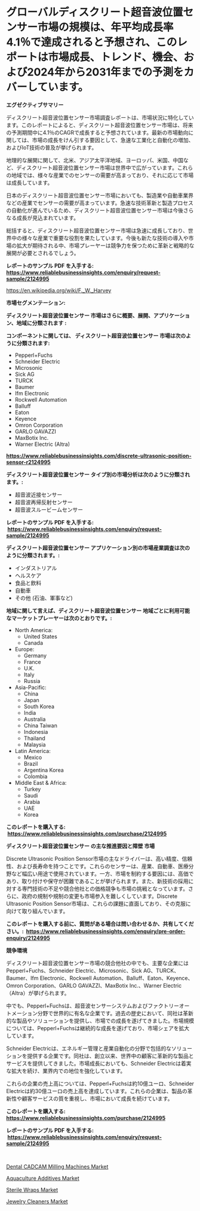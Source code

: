 <p><h1>グローバルディスクリート超音波位置センサー市場の規模は、年平均成長率4.1％で達成されると予想され、このレポートは市場成長、トレンド、機会、および2024年から2031年までの予測をカバーしています。</h1></p><p><strong>エグゼクティブサマリー</strong></p>
<p><p>ディスクリート超音波位置センサー市場調査レポートは、市場状況に特化しています。このレポートによると、ディスクリート超音波位置センサー市場は、将来の予測期間中に4.1％のCAGRで成長すると予想されています。最新の市場動向に関しては、市場の成長をけん引する要因として、急速な工業化と自動化の増加、およびIoT技術の普及が挙げられます。</p><p>地理的な展開に関して、北米、アジア太平洋地域、ヨーロッパ、米国、中国など、ディスクリート超音波位置センサー市場は世界中で広がっています。これらの地域では、様々な産業でのセンサーの需要が高まっており、それに応じて市場は成長しています。</p><p>日本のディスクリート超音波位置センサー市場においても、製造業や自動車業界などの産業でセンサーの需要が高まっています。急速な技術革新と製造プロセスの自動化が進んでいるため、ディスクリート超音波位置センサー市場は今後さらなる成長が見込まれています。</p><p>総括すると、ディスクリート超音波位置センサー市場は急速に成長しており、世界中の様々な産業で重要な役割を果たしています。今後も新たな技術の導入や市場の拡大が期待される中、市場プレーヤーは競争力を保つために革新と戦略的な展開が必要とされるでしょう。</p></p>
<p><strong>レポートのサンプル PDF を入手する: <a href="https://www.reliablebusinessinsights.com/enquiry/request-sample/2124995">https://www.reliablebusinessinsights.com/enquiry/request-sample/2124995</a></strong></p>
<p><a href="https://en.wikipedia.org/wiki/F._W._Harvey">https://en.wikipedia.org/wiki/F._W._Harvey</a></p>
<p><strong>市場セグメンテーション:</strong></p>
<p><strong> ディスクリート超音波位置センサー 市場はさらに概要、展開、アプリケーション、地域に分類されます :</strong></p>
<p><strong>コンポーネントに関しては、 ディスクリート超音波位置センサー 市場は次のように分類されます: &nbsp;</strong></p>
<p><ul><li>Pepperl+Fuchs</li><li>Schneider Electric</li><li>Microsonic</li><li>Sick AG</li><li>TURCK</li><li>Baumer</li><li>Ifm Electronic</li><li>Rockwell Automation</li><li>Balluff</li><li>Eaton</li><li>Keyence</li><li>Omron Corporation</li><li>GARLO GAVAZZI</li><li>MaxBotix Inc.</li><li>Warner Electric (Altra)</li></ul></p>
<p><strong><a href="https://www.reliablebusinessinsights.com/discrete-ultrasonic-position-sensor-r2124995">https://www.reliablebusinessinsights.com/discrete-ultrasonic-position-sensor-r2124995</a></strong></p>
<p><strong> ディスクリート超音波位置センサー タイプ別の市場分析は次のように分類されます。:</strong></p>
<p><ul><li>超音波近接センサー</li><li>超音波再帰反射センサー</li><li>超音波スルービームセンサー</li></ul></p>
<p><strong>レポートのサンプル PDF を入手する: &nbsp;<a href="https://www.reliablebusinessinsights.com/enquiry/request-sample/2124995">https://www.reliablebusinessinsights.com/enquiry/request-sample/2124995</a></strong></p>
<p><strong> ディスクリート超音波位置センサー アプリケーション別の市場産業調査は次のように分類されます。:</strong></p>
<p><ul><li>インダストリアル</li><li>ヘルスケア</li><li>食品と飲料</li><li>自動車</li><li>その他 (石油、軍事など)</li></ul></p>
<p><strong>地域に関して言えば、ディスクリート超音波位置センサー 地域ごとに利用可能なマーケットプレーヤーは次のとおりです。:</strong></p>
<p><ul>
    <li>
        North America:
        <ul>
            <li>United States</li>
            <li>Canada</li>
        </ul>
    </li>
    <li>
        Europe:
        <ul>
            <li>Germany</li>
            <li>France</li>
            <li>U.K.</li>
            <li>Italy</li>
            <li>Russia</li>
        </ul>
    </li>
    <li>
        Asia-Pacific:
        <ul>
            <li>China</li>
            <li>Japan</li>
            <li>South Korea</li>
            <li>India</li>
            <li>Australia</li>
            <li>China Taiwan</li>
            <li>Indonesia</li>
            <li>Thailand</li>
            <li>Malaysia</li>
        </ul>
    </li>
    <li>
        Latin America:
        <ul>
            <li>Mexico</li>
            <li>Brazil</li>
            <li>Argentina Korea</li>
            <li>Colombia</li>
        </ul>
    </li>
    <li>
        Middle East & Africa:
        <ul>
            <li>Turkey</li>
            <li>Saudi</li>
            <li>Arabia</li>
            <li>UAE</li>
            <li>Korea</li>
        </ul>
    </li>
    </ul></p>
<p><strong>このレポートを購入する: &nbsp;<a href="https://www.reliablebusinessinsights.com/purchase/2124995">https://www.reliablebusinessinsights.com/purchase/2124995</a></strong></p>
<p><strong>ディスクリート超音波位置センサー の主な推進要因と障壁 市場</strong></p>
<p><p>Discrete Ultrasonic Position Sensor市場の主なドライバーは、高い精度、信頼性、および長寿命を持つことです。これらのセンサーは、産業、自動車、医療分野など幅広い用途で使用されています。一方、市場を制約する要因には、高価であり、取り付けや保守が困難であることが挙げられます。また、新技術の採用に対する専門技術の不足や競合他社との価格競争も市場の挑戦となっています。さらに、政府の規制や規制の変更も市場参入を難しくしています。Discrete Ultrasonic Position Sensor市場は、これらの課題に直面しており、その克服に向けて取り組んでいます。</p></p>
<p><strong>このレポートを購入する前に、質問がある場合は問い合わせるか、共有してください。:&nbsp; <a href="https://www.reliablebusinessinsights.com/enquiry/pre-order-enquiry/2124995">https://www.reliablebusinessinsights.com/enquiry/pre-order-enquiry/2124995</a></strong></p>
<p><strong>競争環境</strong></p>
<p><p>ディスクリート超音波位置センサー市場の競合他社の中でも、主要な企業にはPepperl+Fuchs、Schneider Electric、Microsonic、Sick AG、TURCK、Baumer、Ifm Electronic、Rockwell Automation、Balluff、Eaton、Keyence、Omron Corporation、GARLO GAVAZZI、MaxBotix Inc.、Warner Electric（Altra）が挙げられます。</p><p>中でも、Pepperl+Fuchsは、超音波センサーシステムおよびファクトリーオートメーション分野で世界的に有名な企業です。過去の歴史において、同社は革新的な製品やソリューションを提供し、市場での成長を遂げてきました。市場規模については、Pepperl+Fuchsは継続的な成長を遂げており、市場シェアを拡大しています。</p><p>Schneider Electricは、エネルギー管理と産業自動化の分野で包括的なソリューションを提供する企業です。同社は、創立以来、世界中の顧客に革新的な製品とサービスを提供してきました。市場成長においても、Schneider Electricは着実な拡大を続け、業界内での地位を強化しています。</p><p>これらの企業の売上高については、Pepperl+Fuchsは約10億ユーロ、Schneider Electricは約30億ユーロの売上高を達成しています。これらの企業は、製品の革新性や顧客サービスの質を重視し、市場において成長を続けています。</p></p>
<p><strong>このレポートを購入する: &nbsp; <a href="https://www.reliablebusinessinsights.com/purchase/2124995">https://www.reliablebusinessinsights.com/purchase/2124995</a></strong></p>
<p><strong>レポートのサンプル PDF を入手する: &nbsp;<a href="https://www.reliablebusinessinsights.com/enquiry/request-sample/2124995">https://www.reliablebusinessinsights.com/enquiry/request-sample/2124995</a></strong><strong></strong></p>
<p>&nbsp;</p>
<p><p><a href="https://github.com/amapolalg/Market-Research-Report-List-1/blob/main/dental-cadcam-milling-machines-market.md">Dental CADCAM Milling Machines Market</a></p><p><a href="https://github.com/nathandecarvalho/Market-Research-Report-List-4/blob/main/aquaculture-additives-market.md">Aquaculture Additives Market</a></p><p><a href="https://issuu.com/reportprime-2/docs/sterile-wraps-market-size-2030.pptx">Sterile Wraps Market</a></p><p><a href="https://issuu.com/reportprime-2/docs/jewelry-cleaners-market-size-2030.pptx">Jewelry Cleaners Market</a></p></p>